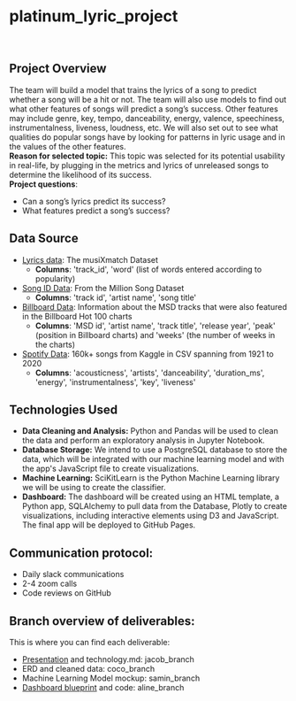 # platinum_lyric_project
​
## Project Overview
The team will build a model that trains the lyrics of a song to predict whether a song will be a hit or not. The team will also use models to find out what other features of songs will predict a song’s success. Other features may include genre, key, tempo, danceability, energy, valence, speechiness, instrumentalness, liveness, loudness, etc. We will also set out to see what qualities do popular songs have by looking for patterns in lyric usage and in the values of the other features.\
​
__Reason for selected topic:__ This topic was selected for its potential usability in real-life, by plugging in the metrics and lyrics of unreleased songs to determine the likelihood of its success.\
​
__Project questions__: 
- Can a song’s lyrics predict its success? 
- What features predict a song’s success?
​
## Data Source
* [Lyrics data](http://millionsongdataset.com/musixmatch/): The musiXmatch Dataset
    - __Columns__: 'track_id', 'word' (list of words entered according to popularity)
* [Song ID Data](http://millionsongdataset.com/pages/getting-dataset/): From the Million Song Dataset
    - __Columns__: 'track id', 'artist name', 'song title'
* [Billboard Data](https://zenodo.org/record/3258042#.XxtfVJ5KjD5): Information about the MSD tracks that were also featured in the Billboard Hot 100 charts
    - __Columns__: 'MSD id', 'artist name', 'track title', 'release year', 'peak' (position in Billboard charts) and 'weeks' (the number of weeks in the charts)
* [Spotify Data](https://www.kaggle.com/yamaerenay/spotify-dataset-19212020-160k-tracks): 160k+ songs from Kaggle in CSV spanning from 1921 to 2020
    - __Columns__: 'acousticness', 'artists', 'danceability', 'duration_ms', 'energy', 'instrumentalness', 'key', 'liveness'
​
## Technologies Used
* __Data Cleaning and Analysis:__
Python and Pandas will be used to clean the data and perform an exploratory analysis in Jupyter Notebook.
​
* __Database Storage:__
We intend to use a PostgreSQL database to store the data, which will be integrated with our machine learning model and with the app's JavaScript file to create visualizations.
​
* __Machine Learning:__
SciKitLearn is the Python Machine Learning library we will be using to create the classifier.
​
* __Dashboard:__
The dashboard will be created using an HTML template, a Python app, SQLAlchemy to pull data from the Database, Plotly to create visualizations, including interactive elements using D3 and JavaScript. The final app will be deployed to GitHub Pages.

## Communication protocol:
- Daily slack communications
- 2-4 zoom calls 
- Code reviews on GitHub

## Branch overview of deliverables:
This is where you can find each deliverable:
- [Presentation](https://docs.google.com/presentation/d/1A0AKYPwMegvyjUKwBNw9hxdayrQQJ91O0xqz_ttyTOk/edit?usp=sharing) and technology.md: jacob_branch
- ERD and cleaned data: coco_branch
- Machine Learning Model mockup: samin_branch
- [Dashboard blueprint](https://docs.google.com/presentation/d/1gxNVCnKWD1_Jmf-CY_yT63tSsHjaNtzWNV43MqQTD4s/edit?usp=sharing) and code: aline_branch